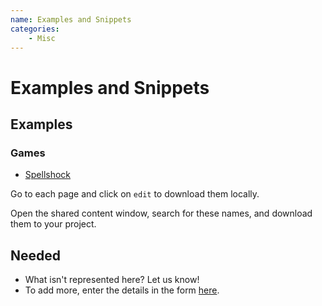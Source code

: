 ```yaml
---
name: Examples and Snippets
categories:
    - Misc
---
```


# Examples and Snippets

## Examples

### Games

* [Spellshock](https://www.coregames.com/games/e23e99658d084ef59897ecee49f5d393)

Go to each page and click on `edit` to download them locally.

Open the shared content window, search for these names, and download them to your project.

## Needed

* What isn't represented here? Let us know!
* To add more, enter the details in the form [here](https://forms.gle/br8ZjanQGU2LkBvPA).
